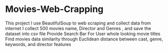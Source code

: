 # Movies-Web-Crapping
This project I use BeautifulSoup to web scraping and collect data from internet
I collect 500 movies name, Director and Genres , and save the dataset into csv file
Provide Search Bar For User whole looking movie titles 
Find movies data similarity through Euclidean distance between cast, genre, keywords, and 
director features
